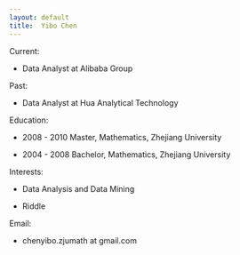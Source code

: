 ```yaml
---
layout: default
title:  Yibo Chen
---
```


Current:

 -  Data Analyst at Alibaba Group

Past:

 -  Data Analyst at Hua Analytical Technology

Education:

 -  2008 - 2010   Master, Mathematics, Zhejiang University

 -  2004 - 2008   Bachelor, Mathematics, Zhejiang University

Interests:

 -  Data Analysis and Data Mining

 -  Riddle
 
Email:

 -  chenyibo.zjumath at gmail.com